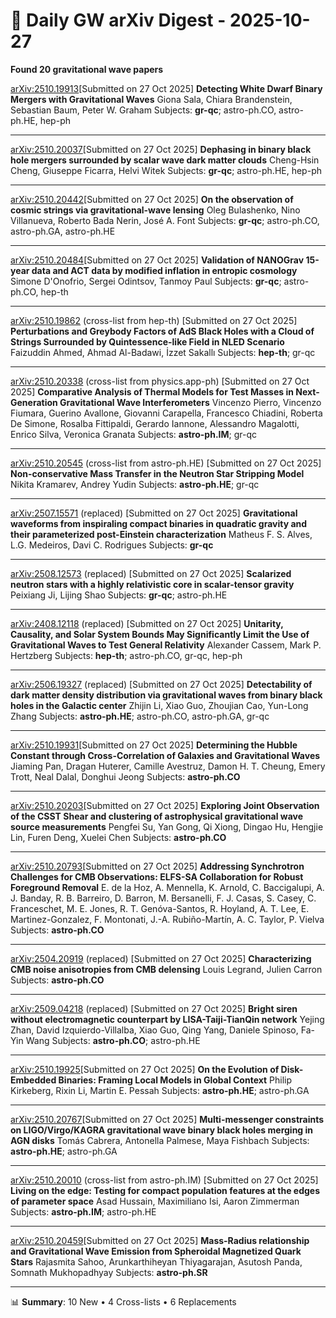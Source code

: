 # 📡 Daily GW arXiv Digest - 2025-10-27
**Found 20 gravitational wave papers**

[arXiv:2510.19913](https://arxiv.org/abs/2510.19913)[Submitted on 27 Oct 2025]
**Detecting White Dwarf Binary Mergers with Gravitational Waves**
Giona Sala, Chiara Brandenstein, Sebastian Baum, Peter W. Graham
Subjects: **gr-qc**; astro-ph.CO, astro-ph.HE, hep-ph

---

[arXiv:2510.20037](https://arxiv.org/abs/2510.20037)[Submitted on 27 Oct 2025]
**Dephasing in binary black hole mergers surrounded by scalar wave dark matter clouds**
Cheng-Hsin Cheng, Giuseppe Ficarra, Helvi Witek
Subjects: **gr-qc**; astro-ph.HE, hep-ph

---

[arXiv:2510.20442](https://arxiv.org/abs/2510.20442)[Submitted on 27 Oct 2025]
**On the observation of cosmic strings via gravitational-wave lensing**
Oleg Bulashenko, Nino Villanueva, Roberto Bada Nerin, José A. Font
Subjects: **gr-qc**; astro-ph.CO, astro-ph.GA, astro-ph.HE

---

[arXiv:2510.20484](https://arxiv.org/abs/2510.20484)[Submitted on 27 Oct 2025]
**Validation of NANOGrav 15-year data and ACT data by modified inflation in entropic cosmology**
Simone D'Onofrio, Sergei Odintsov, Tanmoy Paul
Subjects: **gr-qc**; astro-ph.CO, hep-th

---

[arXiv:2510.19862](https://arxiv.org/abs/2510.19862) (cross-list from hep-th) [Submitted on 27 Oct 2025]
**Perturbations and Greybody Factors of AdS Black Holes with a Cloud of Strings Surrounded by Quintessence-like Field in NLED Scenario**
Faizuddin Ahmed, Ahmad Al-Badawi, İzzet Sakallı
Subjects: **hep-th**; gr-qc

---

[arXiv:2510.20338](https://arxiv.org/abs/2510.20338) (cross-list from physics.app-ph) [Submitted on 27 Oct 2025]
**Comparative Analysis of Thermal Models for Test Masses in Next-Generation Gravitational Wave Interferometers**
Vincenzo Pierro, Vincenzo Fiumara, Guerino Avallone, Giovanni Carapella, Francesco Chiadini, Roberta De Simone, Rosalba Fittipaldi, Gerardo Iannone, Alessandro Magalotti, Enrico Silva, Veronica Granata
Subjects: **astro-ph.IM**; gr-qc

---

[arXiv:2510.20545](https://arxiv.org/abs/2510.20545) (cross-list from astro-ph.HE) [Submitted on 27 Oct 2025]
**Non-conservative Mass Transfer in the Neutron Star Stripping Model**
Nikita Kramarev, Andrey Yudin
Subjects: **astro-ph.HE**; gr-qc

---

[arXiv:2507.15571](https://arxiv.org/abs/2507.15571) (replaced) [Submitted on 27 Oct 2025]
**Gravitational waveforms from inspiraling compact binaries in quadratic gravity and their parameterized post-Einstein characterization**
Matheus F. S. Alves, L.G. Medeiros, Davi C. Rodrigues
Subjects: **gr-qc**

---

[arXiv:2508.12573](https://arxiv.org/abs/2508.12573) (replaced) [Submitted on 27 Oct 2025]
**Scalarized neutron stars with a highly relativistic core in scalar-tensor gravity**
Peixiang Ji, Lijing Shao
Subjects: **gr-qc**; astro-ph.HE

---

[arXiv:2408.12118](https://arxiv.org/abs/2408.12118) (replaced) [Submitted on 27 Oct 2025]
**Unitarity, Causality, and Solar System Bounds May Significantly Limit the Use of Gravitational Waves to Test General Relativity**
Alexander Cassem, Mark P. Hertzberg
Subjects: **hep-th**; astro-ph.CO, gr-qc, hep-ph

---

[arXiv:2506.19327](https://arxiv.org/abs/2506.19327) (replaced) [Submitted on 27 Oct 2025]
**Detectability of dark matter density distribution via gravitational waves from binary black holes in the Galactic center**
Zhijin Li, Xiao Guo, Zhoujian Cao, Yun-Long Zhang
Subjects: **astro-ph.HE**; astro-ph.CO, astro-ph.GA, gr-qc

---

[arXiv:2510.19931](https://arxiv.org/abs/2510.19931)[Submitted on 27 Oct 2025]
**Determining the Hubble Constant through Cross-Correlation of Galaxies and Gravitational Waves**
Jiaming Pan, Dragan Huterer, Camille Avestruz, Damon H. T. Cheung, Emery Trott, Neal Dalal, Donghui Jeong
Subjects: **astro-ph.CO**

---

[arXiv:2510.20203](https://arxiv.org/abs/2510.20203)[Submitted on 27 Oct 2025]
**Exploring Joint Observation of the CSST Shear and clustering of astrophysical gravitational wave source measurements**
Pengfei Su, Yan Gong, Qi Xiong, Dingao Hu, Hengjie Lin, Furen Deng, Xuelei Chen
Subjects: **astro-ph.CO**

---

[arXiv:2510.20793](https://arxiv.org/abs/2510.20793)[Submitted on 27 Oct 2025]
**Addressing Synchrotron Challenges for CMB Observations: ELFS-SA Collaboration for Robust Foreground Removal**
E. de la Hoz, A. Mennella, K. Arnold, C. Baccigalupi, A. J. Banday, R. B. Barreiro, D. Barron, M. Bersanelli, F. J. Casas, S. Casey, C. Franceschet, M. E. Jones, R. T. Genóva-Santos, R. Hoyland, A. T. Lee, E. Martinez-Gonzalez, F. Montonati, J.-A. Rubiño-Martín, A. C. Taylor, P. Vielva
Subjects: **astro-ph.CO**

---

[arXiv:2504.20919](https://arxiv.org/abs/2504.20919) (replaced) [Submitted on 27 Oct 2025]
**Characterizing CMB noise anisotropies from CMB delensing**
Louis Legrand, Julien Carron
Subjects: **astro-ph.CO**

---

[arXiv:2509.04218](https://arxiv.org/abs/2509.04218) (replaced) [Submitted on 27 Oct 2025]
**Bright siren without electromagnetic counterpart by LISA-Taiji-TianQin network**
Yejing Zhan, David Izquierdo-Villalba, Xiao Guo, Qing Yang, Daniele Spinoso, Fa-Yin Wang
Subjects: **astro-ph.CO**; astro-ph.HE

---

[arXiv:2510.19925](https://arxiv.org/abs/2510.19925)[Submitted on 27 Oct 2025]
**On the Evolution of Disk-Embedded Binaries: Framing Local Models in Global Context**
Philip Kirkeberg, Rixin Li, Martin E. Pessah
Subjects: **astro-ph.HE**; astro-ph.GA

---

[arXiv:2510.20767](https://arxiv.org/abs/2510.20767)[Submitted on 27 Oct 2025]
**Multi-messenger constraints on LIGO/Virgo/KAGRA gravitational wave binary black holes merging in AGN disks**
Tomás Cabrera, Antonella Palmese, Maya Fishbach
Subjects: **astro-ph.HE**; astro-ph.GA

---

[arXiv:2510.20010](https://arxiv.org/abs/2510.20010) (cross-list from astro-ph.IM) [Submitted on 27 Oct 2025]
**Living on the edge: Testing for compact population features at the edges of parameter space**
Asad Hussain, Maximiliano Isi, Aaron Zimmerman
Subjects: **astro-ph.IM**; astro-ph.HE

---

[arXiv:2510.20459](https://arxiv.org/abs/2510.20459)[Submitted on 27 Oct 2025]
**Mass-Radius relationship and Gravitational Wave Emission from Spheroidal Magnetized Quark Stars**
Rajasmita Sahoo, Arunkarthiheyan Thiyagarajan, Asutosh Panda, Somnath Mukhopadhyay
Subjects: **astro-ph.SR**

---

📊 **Summary**: 10 New • 4 Cross-lists • 6 Replacements